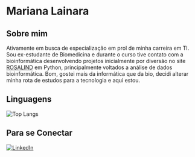 
# Mariana Lainara
## Sobre mim

Ativamente em busca de especialização em prol de minha carreira em TI. Sou ex-estudante de Biomedicina e durante o curso tive contato com a bioinformática desenvolvendo projetos inicialmente por diversão no site [ROSALIND](https://rosalind.info/problems/locations/) em Python, principalmente voltados a análise de dados bioinformática. Bom, gostei mais da informática que da bio, decidi alterar minha rota de estudos para a tecnologia e aqui estou.
## Linguagens
![Top Langs](https://github-readme-stats-git-masterrstaa-rickstaa.vercel.app/api/top-langs/?username=la1ni&layout=compact&bg_color=000&border_color=30A3DC&title_color=E94D5F&text_color=FfF)


## Para se Conectar
[![LinkedIn](https://img.shields.io/badge/LinkedIn-0077B5?style=for-the-badge&logo=linkedin&logoColor=white)](https://www.linkedin.com/in/mariana-lainara-silva/)
